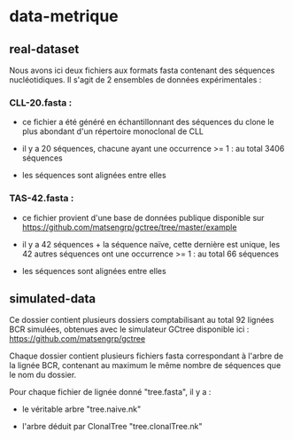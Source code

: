 # data-metrique

## real-dataset

Nous avons ici deux fichiers aux formats fasta contenant des séquences nucléotidiques.
Il s'agit de 2 ensembles de données expérimentales :
     
   ### CLL-20.fasta :   
   - ce fichier a été généré en échantillonnant des séquences du clone le plus abondant d'un répertoire monoclonal de CLL
   
   - il y a 20 séquences, chacune ayant une occurrence >= 1 : au total 3406 séquences
   
   - les séquences sont alignées entre elles
   ### TAS-42.fasta : 
   - ce fichier provient d'une base de données publique disponible sur https://github.com/matsengrp/gctree/tree/master/example
   
   - il y a 42 séquences + la séquence naïve, cette dernière est unique, les 42 autres séquences ont une occurrence >= 1 : au total 66 séquences
   
   - les séquences sont alignées entre elles
                      
## simulated-data

Ce dossier contient plusieurs dossiers comptabilisant au total 92 lignées BCR simulées,
obtenues avec le simulateur GCtree disponible ici : https://github.com/matsengrp/gctree

Chaque dossier contient plusieurs fichiers fasta correspondant à l'arbre de la lignée BCR,
contenant au maximum le même nombre de séquences que le nom du dossier.

Pour chaque fichier de lignée donné "tree.fasta", il y a :
   - le véritable arbre "tree.naive.nk"

   - l'arbre déduit par ClonalTree "tree.clonalTree.nk"

